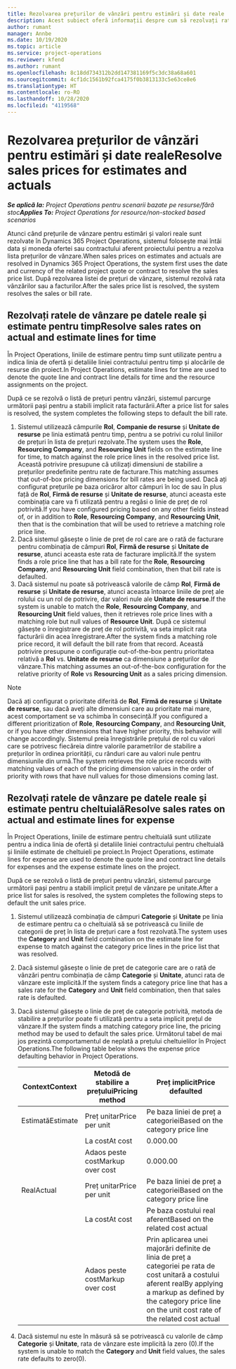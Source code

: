 ```yaml
---
title: Rezolvarea prețurilor de vânzări pentru estimări și date reale
description: Acest subiect oferă informații despre cum să rezolvați ratele de vânzare pentru estimări și date reale.
author: rumant
manager: Annbe
ms.date: 10/19/2020
ms.topic: article
ms.service: project-operations
ms.reviewer: kfend
ms.author: rumant
ms.openlocfilehash: 8c18dd734312b2dd147381169f5c3dc38a68a601
ms.sourcegitcommit: 4cf1dc1561b92fca4175f0b3813133c5e63ce8e6
ms.translationtype: HT
ms.contentlocale: ro-RO
ms.lasthandoff: 10/28/2020
ms.locfileid: "4119568"
---
```

# <a name="resolve-sales-prices-for-estimates-and-actuals"></a><span data-ttu-id="79046-103">Rezolvarea prețurilor de vânzări pentru estimări și date reale</span><span class="sxs-lookup"><span data-stu-id="79046-103">Resolve sales prices for estimates and actuals</span></span>

<span data-ttu-id="79046-104">_**Se aplică la:** Project Operations pentru scenarii bazate pe resurse/fără stoc_</span><span class="sxs-lookup"><span data-stu-id="79046-104">_**Applies To:** Project Operations for resource/non-stocked based scenarios_</span></span>

<span data-ttu-id="79046-105">Atunci când prețurile de vânzare pentru estimări și valori reale sunt rezolvate în Dynamics 365 Project Operations, sistemul folosește mai întâi data și moneda ofertei sau contractului aferent proiectului pentru a rezolva lista prețurilor de vânzare.</span><span class="sxs-lookup"><span data-stu-id="79046-105">When sales prices on estimates and actuals are resolved in Dynamics 365 Project Operations, the system first uses the date and currency of the related project quote or contract to resolve the sales price list.</span></span> <span data-ttu-id="79046-106">După rezolvarea listei de prețuri de vânzare, sistemul rezolvă rata vânzărilor sau a facturilor.</span><span class="sxs-lookup"><span data-stu-id="79046-106">After the sales price list is resolved, the system resolves the sales or bill rate.</span></span>

## <a name="resolve-sales-rates-on-actual-and-estimate-lines-for-time"></a><span data-ttu-id="79046-107">Rezolvați ratele de vânzare pe datele reale și estimate pentru timp</span><span class="sxs-lookup"><span data-stu-id="79046-107">Resolve sales rates on actual and estimate lines for time</span></span>

<span data-ttu-id="79046-108">În Project Operations, liniile de estimare pentru timp sunt utilizate pentru a indica linia de ofertă și detaliile liniei contractului pentru timp și alocările de resurse din proiect.</span><span class="sxs-lookup"><span data-stu-id="79046-108">In Project Operations, estimate lines for time are used to denote the quote line and contract line details for time and the resource assignments on the project.</span></span>

<span data-ttu-id="79046-109">După ce se rezolvă o listă de prețuri pentru vânzări, sistemul parcurge următorii pași pentru a stabili implicit rata facturării.</span><span class="sxs-lookup"><span data-stu-id="79046-109">After a price list for sales is resolved, the system completes the following steps to default the bill rate.</span></span>

1. <span data-ttu-id="79046-110">Sistemul utilizează câmpurile **Rol**, **Companie de resurse** și **Unitate de resurse** pe linia estimată pentru timp, pentru a se potrivi cu rolul liniilor de prețuri în lista de prețuri rezolvate.</span><span class="sxs-lookup"><span data-stu-id="79046-110">The system uses the **Role**, **Resourcing Company**, and **Resourcing Unit** fields on the estimate line for time, to match against the role price lines in the resolved price list.</span></span> <span data-ttu-id="79046-111">Această potrivire presupune că utilizați dimensiuni de stabilire a prețurilor predefinite pentru rate de facturare.</span><span class="sxs-lookup"><span data-stu-id="79046-111">This matching assumes that out-of-box pricing dimensions for bill rates are being used.</span></span> <span data-ttu-id="79046-112">Dacă ați configurat prețurile pe baza oricăror altor câmpuri în loc de sau în plus față de **Rol**, **Firmă de resurse** și **Unitate de resurse**, atunci aceasta este combinația care va fi utilizată pentru a regăsi o linie de preț de rol potrivită.</span><span class="sxs-lookup"><span data-stu-id="79046-112">If you have configured pricing based on any other fields instead of, or in addition to **Role**, **Resourcing Company**, and **Resourcing Unit**, then that is the combination that will be used to retrieve a matching role price line.</span></span>
2. <span data-ttu-id="79046-113">Dacă sistemul găsește o linie de preț de rol care are o rată de facturare pentru combinația de câmpuri **Rol**, **Firmă de resurse** și **Unitate de resurse**, atunci aceasta este rata de facturare implicită.</span><span class="sxs-lookup"><span data-stu-id="79046-113">If the system finds a role price line that has a bill rate for the **Role**, **Resourcing Company**, and **Resourcing Unit** field combination, then that bill rate is defaulted.</span></span>
3. <span data-ttu-id="79046-114">Dacă sistemul nu poate să potrivească valorile de câmp **Rol**, **Firmă de resurse** și **Unitate de resurse**, atunci aceasta întoarce liniile de preț ale rolului cu un rol de potrivire, dar valori nule ale **Unitate de resurse**.</span><span class="sxs-lookup"><span data-stu-id="79046-114">If the system is unable to match the **Role**, **Resourcing Company**, and **Resourcing Unit** field values, then it retrieves role price lines with a matching role but null values of **Resource Unit**.</span></span> <span data-ttu-id="79046-115">După ce sistemul găsește o înregistrare de preț de rol potrivită, va seta implicit rata facturării din acea înregistrare.</span><span class="sxs-lookup"><span data-stu-id="79046-115">After the system finds a matching role price record, it will default the bill rate from that record.</span></span> <span data-ttu-id="79046-116">Această potrivire presupune o configurație out-of-the-box pentru prioritatea relativă a **Rol** vs. **Unitate de resurse** ca dimensiune a prețurilor de vânzare.</span><span class="sxs-lookup"><span data-stu-id="79046-116">This matching assumes an out-of-the-box configuration for the relative priority of **Role** vs **Resourcing Unit** as a sales pricing dimension.</span></span>

> [!NOTE]
> <span data-ttu-id="79046-117">Dacă ați configurat o prioritate diferită de **Rol**, **Firmă de resurse** și **Unitate de resurse**, sau dacă aveți alte dimensiuni care au prioritate mai mare, acest comportament se va schimba în consecință.</span><span class="sxs-lookup"><span data-stu-id="79046-117">If you configured a different prioritization of **Role**, **Resourcing Company**, and **Resourcing Unit**, or if you have other dimensions that have higher priority, this behavior will change accordingly.</span></span> <span data-ttu-id="79046-118">Sistemul preia înregistrările prețului de rol cu valori care se potrivesc fiecăreia dintre valorile parametrilor de stabilire a prețurilor în ordinea priorității, cu rânduri care au valori nule pentru dimensiunile din urmă.</span><span class="sxs-lookup"><span data-stu-id="79046-118">The system retrieves the role price records with matching values of each of the pricing dimension values in the order of priority with rows that have null values for those dimensions coming last.</span></span>

## <a name="resolve-sales-rates-on-actual-and-estimate-lines-for-expense"></a><span data-ttu-id="79046-119">Rezolvați ratele de vânzare pe datele reale și estimate pentru cheltuială</span><span class="sxs-lookup"><span data-stu-id="79046-119">Resolve sales rates on actual and estimate lines for expense</span></span>

<span data-ttu-id="79046-120">În Project Operations, liniile de estimare pentru cheltuială sunt utilizate pentru a indica linia de ofertă și detaliile liniei contractului pentru cheltuială și liniile estimate de cheltuieli pe proiect.</span><span class="sxs-lookup"><span data-stu-id="79046-120">In Project Operations, estimate lines for expense are used to denote the quote line and contract line details for expenses and the expense estimate lines on the project.</span></span>

<span data-ttu-id="79046-121">După ce se rezolvă o listă de prețuri pentru vânzări, sistemul parcurge următorii pași pentru a stabili implicit prețul de vânzare pe unitate.</span><span class="sxs-lookup"><span data-stu-id="79046-121">After a price list for sales is resolved, the system completes the following steps to default the unit sales price.</span></span>

1. <span data-ttu-id="79046-122">Sistemul utilizează combinația de câmpuri **Categorie** și **Unitate** pe linia de estimare pentru ca o cheltuială să se potrivească cu liniile de categorii de preț în lista de prețuri care a fost rezolvată.</span><span class="sxs-lookup"><span data-stu-id="79046-122">The system uses the **Category** and **Unit** field combination on the estimate line for expense to match against the category price lines in the price list that was resolved.</span></span>
2. <span data-ttu-id="79046-123">Dacă sistemul găsește o linie de preț de categorie care are o rată de vânzări pentru combinația de câmp **Categorie** și **Unitate**, atunci rata de vânzare este implicită.</span><span class="sxs-lookup"><span data-stu-id="79046-123">If the system finds a category price line that has a sales rate for the **Category** and **Unit** field combination, then that sales rate is defaulted.</span></span>
3. <span data-ttu-id="79046-124">Dacă sistemul găsește o linie de preț de categorie potrivită, metoda de stabilire a prețurilor poate fi utilizată pentru a seta implicit prețul de vânzare.</span><span class="sxs-lookup"><span data-stu-id="79046-124">If the system finds a matching category price line, the pricing method may be used to default the sales price.</span></span> <span data-ttu-id="79046-125">Următorul tabel de mai jos prezintă comportamentul de neplată a prețului cheltuielilor în Project Operations.</span><span class="sxs-lookup"><span data-stu-id="79046-125">The following table below shows the expense price defaulting behavior in Project Operations.</span></span>

    | <span data-ttu-id="79046-126">Context</span><span class="sxs-lookup"><span data-stu-id="79046-126">Context</span></span> | <span data-ttu-id="79046-127">Metodă de stabilire a prețului</span><span class="sxs-lookup"><span data-stu-id="79046-127">Pricing method</span></span> | <span data-ttu-id="79046-128">Preț implicit</span><span class="sxs-lookup"><span data-stu-id="79046-128">Price defaulted</span></span> |
    | --- | --- | --- |
    | <span data-ttu-id="79046-129">Estimată</span><span class="sxs-lookup"><span data-stu-id="79046-129">Estimate</span></span> | <span data-ttu-id="79046-130">Preț unitar</span><span class="sxs-lookup"><span data-stu-id="79046-130">Price per unit</span></span> | <span data-ttu-id="79046-131">Pe baza liniei de preț a categoriei</span><span class="sxs-lookup"><span data-stu-id="79046-131">Based on the category price line</span></span> |
    | &nbsp; | <span data-ttu-id="79046-132">La cost</span><span class="sxs-lookup"><span data-stu-id="79046-132">At cost</span></span> | <span data-ttu-id="79046-133">0.00</span><span class="sxs-lookup"><span data-stu-id="79046-133">0.00</span></span> |
    | &nbsp; | <span data-ttu-id="79046-134">Adaos peste cost</span><span class="sxs-lookup"><span data-stu-id="79046-134">Markup over cost</span></span> | <span data-ttu-id="79046-135">0.00</span><span class="sxs-lookup"><span data-stu-id="79046-135">0.00</span></span> |
    | <span data-ttu-id="79046-136">Real</span><span class="sxs-lookup"><span data-stu-id="79046-136">Actual</span></span> | <span data-ttu-id="79046-137">Preț unitar</span><span class="sxs-lookup"><span data-stu-id="79046-137">Price per unit</span></span> | <span data-ttu-id="79046-138">Pe baza liniei de preț a categoriei</span><span class="sxs-lookup"><span data-stu-id="79046-138">Based on the category price line</span></span> |
    | &nbsp; | <span data-ttu-id="79046-139">La cost</span><span class="sxs-lookup"><span data-stu-id="79046-139">At cost</span></span> | <span data-ttu-id="79046-140">Pe baza costului real aferent</span><span class="sxs-lookup"><span data-stu-id="79046-140">Based on the related cost actual</span></span> |
    | &nbsp; | <span data-ttu-id="79046-141">Adaos peste cost</span><span class="sxs-lookup"><span data-stu-id="79046-141">Markup over cost</span></span> | <span data-ttu-id="79046-142">Prin aplicarea unei majorări definite de linia de preț a categoriei pe rata de cost unitară a costului aferent real</span><span class="sxs-lookup"><span data-stu-id="79046-142">By applying a markup as defined by the category price line on the unit cost rate of the related cost actual</span></span> |

4. <span data-ttu-id="79046-143">Dacă sistemul nu este în măsură să se potrivească cu valorile de câmp **Categorie** și **Unitate**, rata de vânzare este implicită la zero (0).</span><span class="sxs-lookup"><span data-stu-id="79046-143">If the system is unable to match the **Category** and **Unit** field values, the sales rate defaults to zero(0).</span></span>
